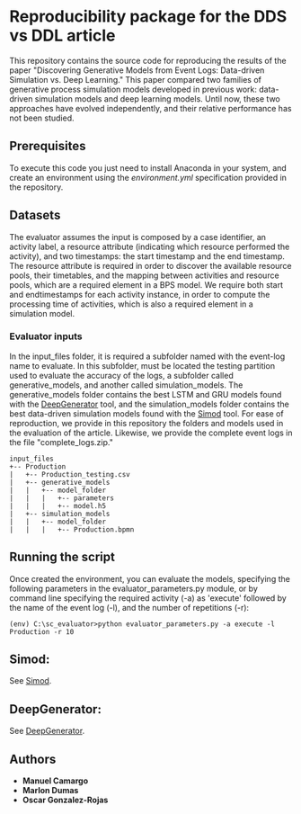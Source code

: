 # Reproducibility package for the DDS vs DDL article

This repository contains the source code for reproducing the results of the paper "Discovering Generative Models from Event Logs: Data-driven Simulation vs. Deep Learning."  This paper compared two families of generative process simulation models developed in previous work: data-driven simulation models and deep learning models. Until now, these two approaches have evolved independently, and their relative performance has not been studied.

## Prerequisites

To execute this code you just need to install Anaconda in your system, and create an environment using the *environment.yml* specification provided in the repository.

## Datasets
 
The evaluator assumes the input is composed by a case identifier, an activity label, a resource attribute (indicating which resource performed the activity), and two timestamps: the start timestamp and the end timestamp. The resource attribute is required in order to discover the available resource pools, their timetables, and the mapping between activities and resource pools, which are a required element in a BPS model. We require both start and endtimestamps for each activity instance, in order to compute the processing time of activities, which is also a required element in a simulation model.

### Evaluator inputs

In the input_files folder, it is required a subfolder named with the event-log name to evaluate. In this subfolder, must be located the testing partition used to evaluate the accuracy of the logs, a subfolder called generative_models, and another called simulation_models. The generative_models folder contains the best LSTM and GRU models found with the [DeepGenerator](https://github.com/AdaptiveBProcess/GenerativeLSTM) tool, and the simulation_models folder contains the best data-driven simulation models found with the [Simod](https://github.com/AdaptiveBProcess/Simod) tool. For ease of reproduction, we provide in this repository the folders and models used in the evaluation of the article. Likewise, we provide the complete event logs in the file "complete_logs.zip."

```
input_files
+-- Production
|   +-- Production_testing.csv
|   +-- generative_models
|   |   +-- model_folder
|   |   |   +-- parameters
|   |   |   +-- model.h5
|   +-- simulation_models
|   |   +-- model_folder
|   |   |   +-- Production.bpmn
```

## Running the script

Once created the environment, you can evaluate the models, specifying the following parameters in the evaluator_parameters.py module, or by command line specifying the required activity (-a) as 'execute' followed by the name of the event log (-l), and the number of repetitions (-r):

```
(env) C:\sc_evaluator>python evaluator_parameters.py -a execute -l Production -r 10
```

## Simod:
See [Simod](https://github.com/AdaptiveBProcess/Simod).

## DeepGenerator:
See [DeepGenerator](https://github.com/AdaptiveBProcess/GenerativeLSTM).

## Authors

* **Manuel Camargo**
* **Marlon Dumas**
* **Oscar Gonzalez-Rojas**
